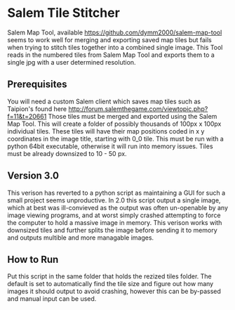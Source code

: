 # Salem Tile Stitcher

Salem Map Tool, available https://github.com/dymm2000/salem-map-tool seems to work well for merging and exporting saved map tiles but fails when trying to stitch tiles together into a combined single image. This Tool reads in the numbered tiles from Salem Map Tool and exports them to a single jpg with a user determined resolution. 

## Prerequisites
You will need a custom Salem client which saves map tiles such as Taipion's found here http://forum.salemthegame.com/viewtopic.php?f=11&t=20661 Those tiles must be merged and exported using the Salem Map Tool. This will create a folder of possibly thousands of 100px x 100px individual tiles. These tiles will have their map positions coded in x y coordinates in the image title, starting with 0_0 tile. This must be run with a python 64bit executable, otherwise it will run into memory issues. Tiles must be already downsized to 10 - 50 px.

## Version 3.0
This verison has reverted to a python script as maintaining a GUI for such a small project seems unproductive. In 2.0 this script output a single image, which at best was ill-convieved as the output was often un-openable by any image viewing programs, and at worst simply crashed attempting to force the computer to hold a massive image in memory. This verison works with downsized tiles and further splits the image before sending it to memory and outputs multible and more managable images.  

## How to Run
Put this script in the same folder that holds the rezized tiles folder. The default is set to automatically find the tile size and figure out how many images it should output to avoid crashing, however this can be by-passed and manual input can be used.
  
